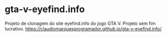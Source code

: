 # gta-v-eyefind.info
Projeto de clonagem do site eyefind.info do jogo GTA V. Projeto sem fim lucrativo.
https://claudiomarquesprogramador.github.io/gta-v-eyefind.info/
